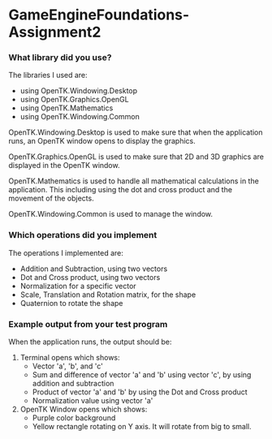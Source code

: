 # GameEngineFoundations-Assignment2

### What library did you use?
The libraries I used are:
  - using OpenTK.Windowing.Desktop
  - using OpenTK.Graphics.OpenGL
  - using OpenTK.Mathematics
  - using OpenTK.Windowing.Common

OpenTK.Windowing.Desktop is used to make sure that when the application runs, an OpenTK window opens to display the graphics. 

OpenTK.Graphics.OpenGL is used to make sure that 2D and 3D graphics are displayed in the OpenTK window.

OpenTK.Mathematics is used to handle all mathematical calculations in the application. This including using the dot and cross product and the movement of the objects.

OpenTK.Windowing.Common is used to manage the window.


### Which operations did you implement
The operations I implemented are:
  - Addition and Subtraction, using two vectors
  - Dot and Cross product, using two vectors
  - Normalization for a specific vector
  - Scale, Translation and Rotation matrix, for the shape
  - Quaternion to rotate the shape


### Example output from your test program
When the application runs, the output should be:
  1) Terminal opens which shows:
      - Vector 'a', 'b', and 'c'
      - Sum and difference of vector 'a' and 'b' using vector 'c', by using addition and subtraction
      - Product of vector 'a' and 'b' by using the Dot and Cross product
      - Normalization value using vector 'a'
  2) OpenTK Window opens which shows:
      - Purple color background
      - Yellow rectangle rotating on Y axis. It will rotate from big to small. 
